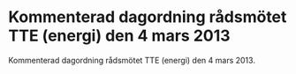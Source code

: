 # Kommenterad dagordning rådsmötet TTE (energi) den 4 mars 2013

Kommenterad dagordning rådsmötet TTE (energi) den 4 mars 2013\.
